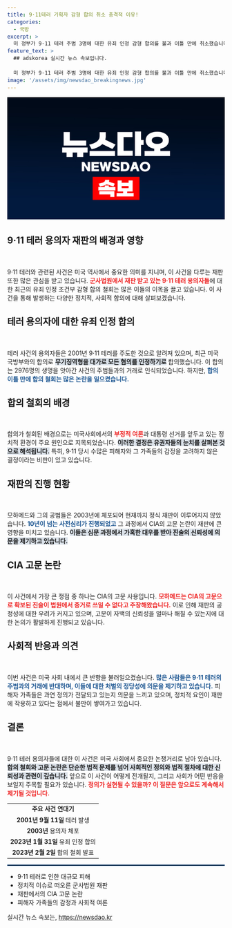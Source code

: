 ```yaml
---
title: 9·11테러 기획자 감형 합의 취소 충격적 이유!
categories:
  - 국방
excerpt: >
  미 정부가 9·11 테러 주범 3명에 대한 유죄 인정 감형 합의를 불과 이틀 만에 취소했습니다. 부정적 여론과 대통령 선거를 의식한 결정으로, 역사적 사건의 흔적이 여전히 정치에 영향을 미칩니다. 이들의 운명이 어떻게 될지, 그 배경을 자세히 알아봅니다!
feature_text: >
  ## adskorea 실시간 뉴스 속보입니다.

  미 정부가 9·11 테러 주범 3명에 대한 유죄 인정 감형 합의를 불과 이틀 만에 취소했습니다. 부정적 여론과 대통령 선거를 의식한 결정으로, 역사적 사건의 흔적이 여전히 정치에 영향을 미칩니다. 이들의 운명이 어떻게 될지, 그 배경을 자세히 알아봅니다!
image: '/assets/img/newsdao_breakingnews.jpg'
---
```


<p><img src="/assets/img/newsdao_breakingnews.jpg" alt="adskorea 속보" /></p>

<h2 data-ke-size="size26">9·11 테러 용의자 재판의 배경과 영향</h2>

<p data-ke-size="size16">&nbsp;</p>

<p>9·11 테러와 관련된 사건은 미국 역사에서 중요한 의미를 지니며, 이 사건을 다루는 재판 또한 많은 관심을 받고 있습니다. <b><span style="color: #ee2323;">군사법원에서 재판 받고 있는 9·11 테러 용의자들</span></b>에 대한 최근의 유죄 인정 조건부 감형 합의 철회는 많은 이들의 이목을 끌고 있습니다. 이 사건을 통해 발생하는 다양한 정치적, 사회적 함의에 대해 살펴보겠습니다.</p>

<h2 data-ke-size="size26">테러 용의자에 대한 유죄 인정 합의</h2>

<p data-ke-size="size16">&nbsp;</p>

<p>테러 사건의 용의자들은 2001년 9·11 테러를 주도한 것으로 알려져 있으며, 최근 미국 국방부와의 합의로 <b><span style="background-color: #21538527;">무기징역형을 대가로 모든 혐의를 인정하기로</span></b> 합의했습니다. 이 합의는 2976명의 생명을 앗아간 사건의 주범들과의 거래로 인식되었습니다. 하지만, <b><span style="color: #1a5490;">합의 이틀 만에 합의 철회는 많은 논란을 일으켰습니다.</span></b> </p>

<h2 data-ke-size="size26">합의 철회의 배경</h2>

<p data-ke-size="size16">&nbsp;</p>

<p>합의가 철회된 배경으로는 미국사회에서의 <b><span style="color: #ee2323;">부정적 여론</span></b>과 대통령 선거를 앞두고 있는 정치적 환경이 주요 원인으로 지목되었습니다. <b><span style="background-color: #21538527;">이러한 결정은 유권자들의 눈치를 살펴본 것으로 해석됩니다.</span></b> 특히, 9·11 당시 수많은 피해자와 그 가족들의 감정을 고려하지 않은 결정이라는 비판이 있고 있습니다.</p>

<h2 data-ke-size="size26">재판의 진행 현황</h2>

<p data-ke-size="size16">&nbsp;</p>

<p>모하메드와 그의 공범들은 2003년에 체포되어 현재까지 정식 재판이 이루어지지 않았습니다. <b><span style="color: #1a5490;">10년이 넘는 사전심리가 진행되었고</span></b> 그 과정에서 CIA의 고문 논란이 재판에 큰 영향을 미치고 있습니다. <b><span style="background-color: #21538527;">이들은 심문 과정에서 가혹한 대우를 받아 진술의 신뢰성에 의문을 제기하고 있습니다.</span></b></p>

<h2 data-ke-size="size26">CIA 고문 논란</h2>

<p data-ke-size="size16">&nbsp;</p>

<p>이 사건에서 가장 큰 쟁점 중 하나는 CIA의 고문 사용입니다. <b><span style="color: #ee2323;">모하메드는 CIA의 고문으로 확보된 진술이 법원에서 증거로 쓰일 수 없다고 주장해왔습니다.</span></b> 이로 인해 재판의 공정성에 대한 우려가 커지고 있으며, 고문이 자백의 신뢰성을 얼마나 해칠 수 있는지에 대한 논의가 활발하게 진행되고 있습니다.</p>

<h2 data-ke-size="size26">사회적 반응과 의견</h2>

<p data-ke-size="size16">&nbsp;</p>

<p>이번 사건은 미국 사회 내에서 큰 반향을 불러일으켰습니다. <b><span style="color: #1a5490;">많은 사람들은 9·11 테러의 주범과의 거래에 반대하며, 이들에 대한 처벌의 정당성에 의문을 제기하고 있습니다.</span></b> 피해자 가족들은 과연 정의가 전달되고 있는지 의문을 느끼고 있으며, 정치적 요인이 재판에 작용하고 있다는 점에서 불만이 쌓여가고 있습니다. </p>

<h2 data-ke-size="size26">결론</h2>

<p data-ke-size="size16">&nbsp;</p>

<p>9·11 테러 용의자들에 대한 이 사건은 미국 사회에서 중요한 논쟁거리로 남아 있습니다. <b><span style="background-color: #21538527;">합의 철회와 고문 논란은 단순한 법적 문제를 넘어 사회적인 정의와 법적 절차에 대한 신뢰성과 관련이 깊습니다.</span></b> 앞으로 이 사건이 어떻게 전개될지, 그리고 사회가 어떤 반응을 보일지 주목할 필요가 있습니다. <b><span style="color: #ee2323;">정의가 실현될 수 있을까? 이 질문은 앞으로도 계속해서 제기될 것입니다.</span></b> </p>

<p data-ke-size="size16"></p> 

<table style="border-collapse: collapse; width: 100%;">
<tr>
<td style="text-align: center; height: 17px;"><b>주요 사건 연대기</b></td>
</tr>
<tr>
<td style="text-align: center; height: 17px;"><b>2001년 9월 11일</b> 테러 발생</td>
</tr>
<tr>
<td style="text-align: center; height: 17px;"><b>2003년</b> 용의자 체포</td>
</tr>
<tr>
<td style="text-align: center; height: 17px;"><b>2023년 1월 31일</b> 유죄 인정 합의</td>
</tr>
<tr>
<td style="text-align: center; height: 17px;"><b>2023년 2월 2일</b> 합의 철회 발표</td>
</tr>
</table>

<hr style="border: 1px solid #1a5490;"> 

<ul>
<li>9·11 테러로 인한 대규모 피해</li>
<li>정치적 이슈로 떠오른 군사법원 재판</li>
<li>재판에서의 CIA 고문 논란</li>
<li>피해자 가족들의 감정과 사회적 여론</li>
</ul> 

<p data-ke-size="size16"></p>
실시간 뉴스 속보는, <a href="https://newsdao.kr" rel="dofollow">https://newsdao.kr</a>


